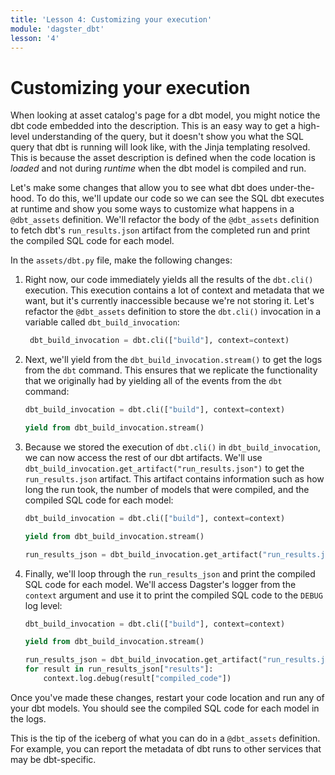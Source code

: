 ```yaml
---
title: 'Lesson 4: Customizing your execution'
module: 'dagster_dbt'
lesson: '4'
---
```


# Customizing your execution

When looking at asset catalog's page for a dbt model, you might notice the dbt code embedded into the description. This is an easy way to get a high-level understanding of the query, but it doesn't show you what the SQL query that dbt is running will look like, with the Jinja templating resolved. This is because the asset description is defined when the code location is *loaded* and not during *runtime* when the dbt model is compiled and run. 

Let's make some changes that allow you to see what dbt does under-the-hood. To do this, we'll update our code so we can see the SQL dbt executes at runtime and show you some ways to customize what happens in a `@dbt_assets` definition. We'll refactor the body of the `@dbt_assets` definition to fetch dbt's `run_results.json` artifact from the completed run and print the compiled SQL code for each model.

In the `assets/dbt.py` file, make the following changes:

1. Right now, our code immediately yields all the results of the `dbt.cli()` execution. This execution contains a lot of context and metadata that we want, but it's currently inaccessible because we're not storing it. Let's refactor the `@dbt_assets` definition to store the `dbt.cli()` invocation in a variable called `dbt_build_invocation`:

   ```python
    dbt_build_invocation = dbt.cli(["build"], context=context)
    ```

2. Next, we'll yield from the `dbt_build_invocation.stream()` to get the logs from the `dbt` command. This ensures that we replicate the functionality that we originally had by yielding all of the events from the `dbt` command:

   ```python
   dbt_build_invocation = dbt.cli(["build"], context=context)

   yield from dbt_build_invocation.stream()
   ```

3. Because we stored the execution of `dbt.cli()` in `dbt_build_invocation`, we can now access the rest of our dbt artifacts. We'll use `dbt_build_invocation.get_artifact("run_results.json")` to get the `run_results.json` artifact. This artifact contains information such as how long the run took, the number of models that were compiled, and the compiled SQL code for each model:

   ```python
   dbt_build_invocation = dbt.cli(["build"], context=context)

   yield from dbt_build_invocation.stream()

   run_results_json = dbt_build_invocation.get_artifact("run_results.json")
   ```

4. Finally, we'll loop through the `run_results_json` and print the compiled SQL code for each model. We'll access Dagster's logger from the `context` argument and use it to print the compiled SQL code to the `DEBUG` log level:

   ```python
   dbt_build_invocation = dbt.cli(["build"], context=context)

   yield from dbt_build_invocation.stream()

   run_results_json = dbt_build_invocation.get_artifact("run_results.json")
   for result in run_results_json["results"]:
       context.log.debug(result["compiled_code"])
   ```

Once you've made these changes, restart your code location and run any of your dbt models. You should see the compiled SQL code for each model in the logs.

This is the tip of the iceberg of what you can do in a `@dbt_assets` definition. For example, you can report the metadata of dbt runs to other services that may be dbt-specific.